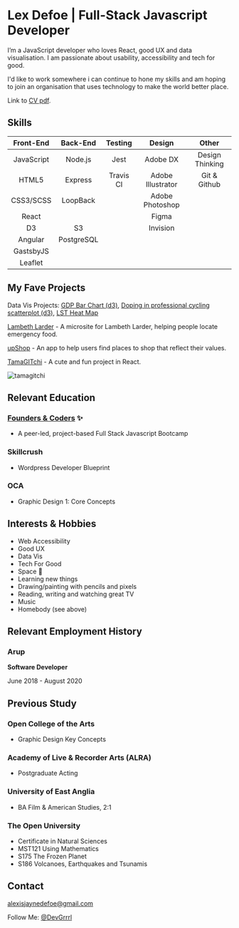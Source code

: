 # Lex Defoe | Full-Stack Javascript Developer

I’m a JavaScript developer who loves React, good UX and data visualisation.  I am passionate about usability, accessibility and tech for good.

I'd like to work somewhere i can continue to hone my skills and am hoping to join an organisation that uses technology to make the world better place.

Link to [CV pdf](/CV2020.pdf).
## Skills

| Front-End        | Back-End       | Testing       | Design           | Other               |
|:----------------:|:--------------:|:-------------:|:----------------:|:-------------------:|
| JavaScript       | Node.js        | Jest          | Adobe DX         | Design Thinking     |
| HTML5            | Express        | Travis CI     | Adobe Illustrator| Git & Github        |            
| CSS3/SCSS        | LoopBack       |               | Adobe Photoshop  |                     |
| React            |                |               | Figma            |                     | 
| D3               | S3             |               | Invision         |                     |
| Angular          | PostgreSQL     |               |                  |                     |
| GastsbyJS        |                |               |                  |                     |
| Leaflet          |                |               |                  |                     |

## My Fave Projects

Data Vis Projects: [GDP Bar Chart (d3)](https://github.com/DevGrrrl/GDP-barchart), [Doping in professional cycling scatterplot (d3)](https://github.com/DevGrrrl/Scatterplot-doping), [LST Heat Map](https://github.com/DevGrrrl/Monthly-LST-Heat-Map)

[Lambeth Larder](https://github.com/caralemony/lambeth-larder) - A microsite for Lambeth Larder, helping people locate emergency food. 

[upShop](https://github.com/fac-12/upShop) - An app to help users find places to shop that reflect their values.

[TamaGITchi](https://github.com/DevGrrrl/tamagitchi) - A cute and fun project in React.

![tamagitchi](https://user-images.githubusercontent.com/22034073/36355368-050faed2-14da-11e8-9a44-d856bdcb408b.gif)


## Relevant Education
### [Founders & Coders](https://foundersandcoders.com/) :sparkles:
* A peer-led, project-based Full Stack Javascript Bootcamp

### Skillcrush
* Wordpress Developer Blueprint

### OCA
* Graphic Design 1: Core Concepts

## Interests & Hobbies

* Web Accessibility
* Good UX
* Data Vis
* Tech For Good
* Space :space_invader:
* Learning new things
* Drawing/painting with pencils and pixels
* Reading, writing and watching great TV
* Music
* Homebody (see above)

## Relevant Employment History

### Arup
__Software Developer__

June 2018 - August 2020

## Previous Study 

### Open College of the Arts
* Graphic Design Key Concepts 

### Academy of Live & Recorder Arts (ALRA)
* Postgraduate Acting

### University of East Anglia
* BA Film & American Studies, 2:1


### The Open University
* Certificate in Natural Sciences
* MST121 Using Mathematics
* S175 The Frozen Planet
* S186 Volcanoes, Earthquakes and Tsunamis

## Contact

alexisjaynedefoe@gmail.com

Follow Me: [@DevGrrrl](https://twitter.com/DevGrrrl)



